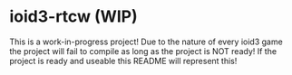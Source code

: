 # ioid3-rtcw (WIP)

This is a work-in-progress project!
Due to the nature of every ioid3 game the project will fail to compile as long as the project is NOT ready!
If the project is ready and useable this README will represent this!
